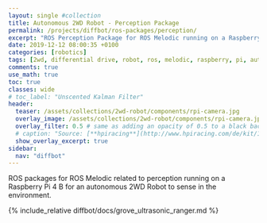 ```yaml
---
layout: single #collection
title: Autonomous 2WD Robot - Perception Package
permalink: /projects/diffbot/ros-packages/perception/
excerpt: "ROS Perception Package for ROS Melodic running on a Raspberry Pi 4 for an autonomous 2WD Robot to act in an environment according to sensor information."
date: 2019-12-12 08:00:35 +0100
categories: [robotics]
tags: [2wd, differential drive, robot, ros, melodic, raspberry, pi, autonomous, ubuntu, bionic, package, perception, ultrasonic, ranger, camera]
comments: true
use_math: true
toc: true
classes: wide
# toc_label: "Unscented Kalman Filter"
header:
  teaser: /assets/collections/2wd-robot/components/rpi-camera.jpg
  overlay_image: /assets/collections/2wd-robot/components/rpi-camera.jpg
  overlay_filter: 0.5 # same as adding an opacity of 0.5 to a black background
  # caption: "Source: [**hpiracing**](http://www.hpiracing.com/de/kit/114343)"
  show_overlay_excerpt: true
sidebar:
  nav: "diffbot"
---
```


ROS packages for ROS Melodic related to perception running on a Raspberry Pi 4 B for an autonomous 2WD Robot to sense in the environment.

{% include_relative diffbot/docs/grove_ultrasonic_ranger.md %}
